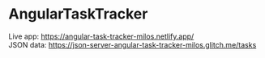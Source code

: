 # AngularTaskTracker

Live app: https://angular-task-tracker-milos.netlify.app/<br>
JSON data: https://json-server-angular-task-tracker-milos.glitch.me/tasks
